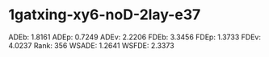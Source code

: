 # 1gatxing-xy6-noD-2lay-e37

ADEb: 1.8161
ADEp: 0.7249
ADEv: 2.2206
FDEb: 3.3456
FDEp: 1.3733
FDEv: 4.0237
Rank: 356
WSADE: 1.2641
WSFDE: 2.3373
